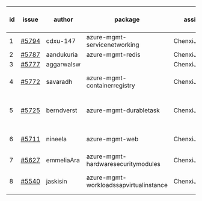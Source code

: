 | id | issue | author | package | assignee | bot advice | created date of issue | target release date | date from target |
| ------ | ------ | ------ | ------ | ------ | ------ | ------ | ------ | :-----: |
| 1 | [#5794](https://github.com/Azure/sdk-release-request/issues/5794) | cdxu-147 | azure-mgmt-servicenetworking | ChenxiJiang333 |  | 12-26 | 01-24 |  |
| 2 | [#5787](https://github.com/Azure/sdk-release-request/issues/5787) | aandukuria | azure-mgmt-redis | ChenxiJiang333 |  | 12-16 | 01-23 |  |
| 3 | [#5777](https://github.com/Azure/sdk-release-request/issues/5777) | aggarwalsw |  | ChenxiJiang333 |  | 12-11 |  | 0 |
| 4 | [#5772](https://github.com/Azure/sdk-release-request/issues/5772) | savaradh | azure-mgmt-containerregistry | ChenxiJiang333 | new comment. HoldOn. | 12-09 | 01-25 |  |
| 5 | [#5725](https://github.com/Azure/sdk-release-request/issues/5725) | berndverst | azure-mgmt-durabletask | ChenxiJiang333 | new comment. FirstBeta. TypeSpec. | 11-15 | 02-21 |  |
| 6 | [#5711](https://github.com/Azure/sdk-release-request/issues/5711) | nineela | azure-mgmt-web | ChenxiJiang333 | new comment. HoldOn. | 11-11 | 01-25 |  |
| 7 | [#5627](https://github.com/Azure/sdk-release-request/issues/5627) | emmeliaAra | azure-mgmt-hardwaresecuritymodules | ChenxiJiang333 | HoldOn. | 10-22 | 12-27 |  |
| 8 | [#5540](https://github.com/Azure/sdk-release-request/issues/5540) | jaskisin | azure-mgmt-workloadssapvirtualinstance | ChenxiJiang333 | FirstGA. HoldOn. TypeSpec. | 09-27 | 01-25 |  |
